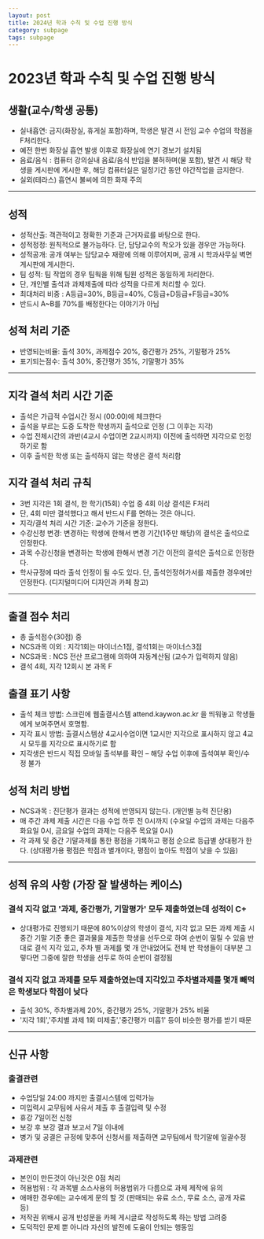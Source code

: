 ```yaml
---
layout: post
title: 2024년 학과 수칙 및 수업 진행 방식
category: subpage
tags: subpage
---
```


# 2023년 학과 수칙 및 수업 진행 방식
## 생활(교수/학생 공통)
* 실내흡연: 금지(화장실, 휴게실 포함)하며, 학생은 발견 시 전임 교수 수업의 학점을 F처리한다.
* 예전 한번 화장실 흡연 발생 이후로 화장실에 연기 경보기 설치됨
* 음료/음식 : 컴퓨터 강의실내 음료/음식 반입을 불허하며(물 포함), 발견 시 해당 학생을 게시판에 게시한 후, 해당 컴퓨터실은 일정기간 동안 야간작업을 금지한다.
* 실외(테라스) 흡연시 불씨에 의한 화재 주의

---

## 성적
* 성적산출: 객관적이고 정확한 기준과 근거자료를 바탕으로 한다.
* 성적정정: 원칙적으로 불가능하다. 단, 담당교수의 착오가 있을 경우만 가능하다.
* 성적공개: 공개 여부는 담당교수 재량에 의해 이루어지며, 공개 시 학과사무실 벽면 게시판에 게시한다.
* 팀 성적: 팀 작업의 경우 팀웍을 위해 팀원 성적은 동일하게 처리한다.
* 단, 개인별 출석과 과제제출에 따라 성적을 다르게 처리할 수 있다.
* 최대처리 비중 : A등급=30%, B등급=40%, C등급+D등급+F등급=30%
* 반드시 A~B를 70%를 배정한다는 이야기가 아님

## 성적 처리 기준
* 반영되는비율: 출석 30%, 과제점수 20%, 중간평가 25%, 기말평가 25%
* 표기되는점수: 출석 30%, 중간평가 35%, 기말평가 35%

---

## 지각 결석 처리 시간 기준
* 출석은 가급적 수업시간 정시 (00:00)에 체크한다
* 출석을 부르는 도중 도착한 학생까지 출석으로 인정 (그 이후는 지각)
* 수업 전체시간의 과반(4교시 수업이면 2교시까지) 이전에 출석하면 지각으로 인정하기로 함
* 이후 출석한 학생 또는 출석하지 않는 학생은 결석 처리함

## 지각 결석 처리 규칙
* 3번 지각은 1회 결석, 한 학기(15회) 수업 중 4회 이상 결석은 F처리
* 단, 4회 미만 결석했다고 해서 반드시 F를 면하는 것은 아니다.
* 지각/결석 처리 시간 기준: 교수가 기준을 정한다.
* 수강신청 변경: 변경하는 학생에 한해서 변경 기간(1주만 해당)의 결석은 출석으로 인정한다.
* 과목 수강신청을 변경하는 학생에 한해서 변경 기간 이전의 결석은 출석으로 인정한다.
* 학사규정에 따라 출석 인정이 될 수도 있다. 단, 출석인정허가서를 제출한 경우에만 인정한다. (디지털미디어 디자인과 카페 참고)

---

## 출결 점수 처리
* 총 출석점수(30점) 중
* NCS과목 이외 : 지각1회는 마이너스1점, 결석1회는 마이너스3점
* NCS과목 : NCS 전산 프로그램에 의하여 자동계산됨 (교수가 입력하지 않음)
* 결석 4회, 지각 12회시 본 과목 F

## 출결 표기 사항
* 출석 체크 방법: 스크린에 웹출결시스템 attend.kaywon.ac.kr 을 띄워놓고 학생들에게 보여주면서 호명함.
* 지각 표시 방법: 출결시스템상 4교시수업이면 1교시만 지각으로 표시하지 않고 4교시 모두를 지각으로 표시하기로 함
* 지각생은 반드시 직접 모바일 출석부를 확인 – 해당 수업 이후에 출석여부 확인/수정 불가

## 성적 처리 방법
* NCS과목 : 진단평가 결과는 성적에 반영되지 않는다. (개인별 능력 진단용)
* 매 주간 과제 제출 시간은 다음 수업 하루 전 0시까지 (수요일 수업의 과제는 다음주 화요일 0시, 금요일 수업의 과제는 다음주 목요일 0시)
* 각 과제 및 중간 기말과제를 통한 평점을 기록하고 평점 순으로 등급별 상대평가 한다. (상대평가용 평점은 학점과 별개이다, 평점이 높아도 학점이 낮을 수 있음)

---

## 성적 유의 사항 (가장 잘 발생하는 케이스)

### 결석 지각 없고 '과제, 중간평가, 기말평가' 모두 제출하였는데 성적이 C+
* 상대평가로 진행되기 때문에 80%이상의 학생이 결석, 지각 없고 모든 과제 제출 시 중간 기말 기준 좋은 결과물을 제출한 학생을 선두으로 하여 순번이 밀릴 수 있음
반대로 결석 지각 있고, 주차 별 과제를 몇 개 안내었어도 전체 반 학생들이 대부분 그렇다면 그중에 잘한 학생을 선두로 하여 순번이 결정됨

### 결석 지각 없고 과제를 모두 제출하였는데 지각있고 주차별과제를 몇개 빼먹은 학생보다 학점이 낮다
* 출석 30%, 주차별과제 20%, 중간평가 25%, 기말평가 25% 비율
* '지각 1회','주치별 과제 1회 미제출','중간평가 미흡1' 등이 비슷한 평가를 받기 때문

---

## 신규 사항
### 출결관련
* 수업당일 24:00 까지만 출결시스템에 입력가능
* 미입력시 교무팀에 사유서 제출 후 출결입력 및 수정
* 휴강 7일이전 신청
* 보강 후 보강 결과 보고서 7일 이내에
* 병가 및 공결은 규정에 맞추어 신청서를 제출하면 교무팀에서 학기말에 일괄수정

### 과제관련
* 본인이 만든것이 아닌것은 0점 처리
* 허용범위 : 각 과목별 소스사용의 허용범위가 다름으로 과제 제작에 유의
* 애매한 경우에는 교수에게 문의 할 것 (판매되는 유료 소스, 무료 소스, 공개 자료 등)
* 저작권 위배시 공개 반성문을 카페 게시글로 작성하도록 하는 방법 고려중
* 도덕적인 문제 뿐 아니라 자신의 발전에 도움이 안되는 행동임